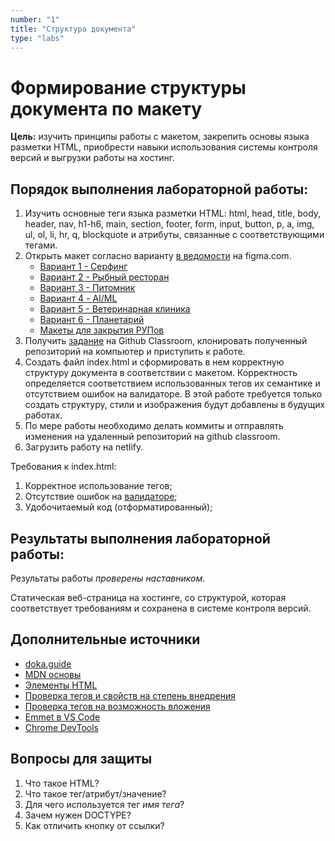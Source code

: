 ```yaml
---
number: "1"
title: "Структура документа"
type: "labs"
---
```


# Формирование структуры документа по макету

**Цель:** изучить принципы работы с макетом, закрепить основы языка разметки HTML, приобрести навыки использования системы контроля версий и выгрузки работы на хостинг.

## Порядок выполнения лабораторной работы:

1. Изучить основные теги языка разметки HTML: html, head, title, body, header, nav, h1-h6, main, section, footer, form, input, button, p, a, img, ul, ol, li, hr, q, blockquote и атрибуты, связанные с соответствующими тегами.
1. Открыть макет согласно варианту [в ведомости](https://docs.google.com/spreadsheets/d/1ex4WJz5JM003zWcFaSMEy-rjsCUg_umqwixbh-9DJAo/edit?gid=0#gid=0) на figma.com.
   - [Вариант 1 - Серфинг](https://www.figma.com/design/J0nNbgw4YC2XWgcG8jA6VR/Web2024-v1?node-id=0-1&t=gSE2WXkbrTptlwtd-1)
   - [Вариант 2 - Рыбный ресторан](https://www.figma.com/design/RAhnddyD8n4WZrvrpwVk2Z/Web2024-v2?node-id=0-1&t=MXaJzpGhmnsM81dT-1)
   - [Вариант 3 - Питомник](https://www.figma.com/design/XIqpFH5vQKoO2tf8K74OlR/Web2024-v3?node-id=0-1&t=PCtgNqeYXcexokBO-1)
   - [Вариант 4 - AI/ML](https://www.figma.com/design/SfVMkGZuEFa1XJxR2n7FEw/Web2024-v4?node-id=1-23&t=xxlbyDTwhSTcH04z-1)
   - [Вариант 5 - Ветеринарная клиника](https://www.figma.com/design/f0Mew2sPfAJ0bijMthNmgB/Web2024-v5?node-id=324-82&t=j4vVqsHm0bDsbJpc-1)
   - [Вариант 6 - Планетарий](https://www.figma.com/design/nC0cVR2JqOrXDq6kcWbwer/Web-v6?node-id=0-1&t=SXEpOOvkOg3cX4NO-1)
   - [Макеты для закрытия РУПов](https://disk.yandex.ru/d/q7nLRZhH9-oGBw)
1. Получить [задание](https://classroom.github.com/a/Ira8v_VK) на Github Classroom, клонировать полученный репозиторий на компьютер и приступить к работе.
1. Создать файл index.html и сформировать в нем корректную структуру документа в соответствии с макетом. Корректность определяется соответствием использованных тегов их семантике и отсутствием ошибок на валидаторе. В этой работе требуется только создать структуру, стили и изображения будут добавлены в будущих работах.
1. По мере работы необходимо делать коммиты и отправлять изменения на удаленный репозиторий на github classroom.
1. Загрузить работу на netlify.

Требования к index.html:

1. Корректное использование тегов;
1. Отсутствие ошибок на [валидаторе](https://validator.w3.org/);
1. Удобочитаемый код (отформатированный);

## Результаты выполнения лабораторной работы:

Результаты работы _проверены наставником_.

Статическая веб-страница на хостинге, со структурой, которая соответствует требованиям и сохранена в системе контроля версий.

## Дополнительные источники

- [doka.guide](https://doka.guide/)
- [MDN основы](https://developer.mozilla.org/ru/docs/Learn/Getting_started_with_the_web/HTML_basics)
- [Элементы HTML](https://developer.mozilla.org/ru/docs/Web/HTML/Element)
- [Проверка тегов и свойств на степень внедрения](https://caniuse.com/)
- [Проверка тегов на возможность вложения](https://caninclude.glitch.me/)
- [Emmet в VS Code](https://habr.com/ru/post/573032/)
- [Chrome DevTools](https://habr.com/ru/post/548898/)

## Вопросы для защиты

1. Что такое HTML?
1. Что такое тег/атрибут/значение?
1. Для чего используется тег _имя тега_?
1. Зачем нужен DOCTYPE?
1. Как отличить кнопку от ссылки?

